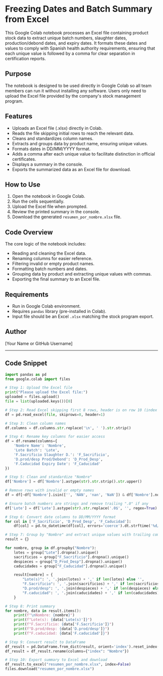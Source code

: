 # Freezing Dates and Batch Summary from Excel

This Google Colab notebook processes an Excel file containing product stock data to extract unique batch numbers, slaughter dates, production/debond dates, and expiry dates. It formats these dates and values to comply with Spanish health authority requirements, ensuring that each unique value is followed by a comma for clear separation in certification reports.

## Purpose

The notebook is designed to be used directly in Google Colab so all team members can run it without installing any software. Users only need to upload the Excel file provided by the company's stock management program.

## Features

- Uploads an Excel file (.xlsx) directly in Colab.
- Reads the file skipping initial rows to reach the relevant data.
- Cleans and standardizes column names.
- Extracts and groups data by product name, ensuring unique values.
- Formats dates in DD/MM/YYYY format.
- Adds a comma after each unique value to facilitate distinction in official certificates.
- Displays a summary in the console.
- Exports the summarized data as an Excel file for download.

## How to Use

1. Open the notebook in Google Colab.
2. Run the cells sequentially.
3. Upload the Excel file when prompted.
4. Review the printed summary in the console.
5. Download the generated `resumen_por_nombre.xlsx` file.

## Code Overview

The core logic of the notebook includes:

- Reading and cleaning the Excel data.
- Renaming columns for easier reference.
- Filtering invalid or empty product names.
- Formatting batch numbers and dates.
- Grouping data by product and extracting unique values with commas.
- Exporting the final summary to an Excel file.

## Requirements

- Run in Google Colab environment.
- Requires `pandas` library (pre-installed in Colab).
- Input file should be an Excel `.xlsx` matching the stock program export.

## Author

[Your Name or GitHub Username]

---

## Code Snippet

```python
import pandas as pd
from google.colab import files

# Step 1: Upload the Excel file
print("Please upload the Excel file:")
uploaded = files.upload()
file = list(uploaded.keys())[0]

# Step 2: Read Excel skipping first 8 rows, header is on row 10 (index 9)
df = pd.read_excel(file, skiprows=8, header=1)

# Step 3: Clean column names
df.columns = df.columns.str.replace('\n', ' ').str.strip()

# Step 4: Rename key columns for easier access
df = df.rename(columns={
    'Nombre Name': 'Nombre',
    'Lote Batch': 'Lote',
    'F.Sacrificio Slaughter D.': 'F_Sacrificio',
    'D.prod/desp Prod/Debond': 'D_Prod_Desp',
    'F.Caducidad Expiry Date': 'F_Caducidad'
})

# Step 5: Clean and standardize "Nombre"
df['Nombre'] = df['Nombre'].astype(str).str.strip().str.upper()

# Remove rows with invalid or empty names
df = df[~df['Nombre'].isin(['', 'NAN', 'nan', 'NaN']) & df['Nombre'].notna()]

# Ensure batch numbers are strings and remove trailing ".0" if any
df['Lote'] = df['Lote'].astype(str).str.replace('.0$', '', regex=True)

# Step 6: Convert date columns to DD/MM/YYYY format
for col in ['F_Sacrificio', 'D_Prod_Desp', 'F_Caducidad']:
    df[col] = pd.to_datetime(df[col], errors='coerce').dt.strftime('%d/%m/%Y')

# Step 7: Group by "Nombre" and extract unique values with trailing commas
result = {}

for nombre, group in df.groupby("Nombre"):
    lotes = group["Lote"].dropna().unique()
    sacrificios = group["F_Sacrificio"].dropna().unique()
    despieces = group["D_Prod_Desp"].dropna().unique()
    caducidades = group["F_Caducidad"].dropna().unique()

    result[nombre] = {
        "Lote(s)": ', '.join(lotes) + ',' if len(lotes) else '',
        "F.Sacrificio": ', '.join(sacrificios) + ',' if len(sacrificios) else '',
        "D.prod/desp": ', '.join(despieces) + ',' if len(despieces) else '',
        "F.caducidad": ', '.join(caducidades) + ',' if len(caducidades) else ''
    }

# Step 8: Print summary
for nombre, data in result.items():
    print(f"\nNombre: {nombre}")
    print(f"Lote(s): {data['Lote(s)']}")
    print(f"F.Sacrificio: {data['F.Sacrificio']}")
    print(f"D.prod/desp: {data['D.prod/desp']}")
    print(f"F.caducidad: {data['F.caducidad']}")

# Step 9: Convert result to DataFrame
df_result = pd.DataFrame.from_dict(result, orient='index').reset_index()
df_result = df_result.rename(columns={"index": "Nombre"})

# Step 10: Export summary to Excel and download
df_result.to_excel("resumen_por_nombre.xlsx", index=False)
files.download("resumen_por_nombre.xlsx")
